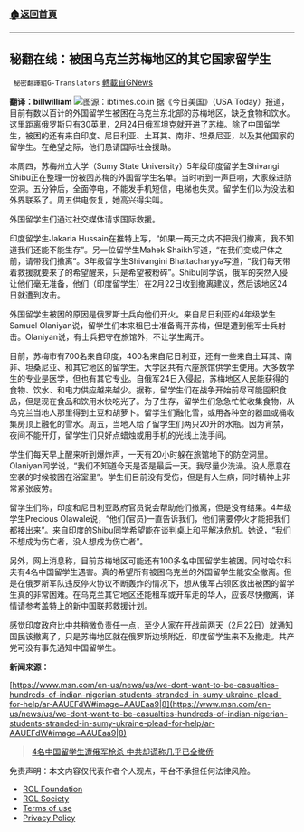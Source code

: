 ###  [:house:返回首頁](https://github.com/ourhimalayas/txt)
---


## 秘翻在线：被困乌克兰苏梅地区的其它国家留学生
` 秘密翻譯組G-Translators` [轉載自GNews](https://gnews.org/zh-hans/2115713/)

**翻译：billwilliam**
![](https://assets.gnews.org/wp-content/uploads/2022/03/111-3.jpg)图源：ibtimes.co.in
据《今日美国》（USA Today）报道，目前有数以百计的外国留学生被困在乌克兰东北部的苏梅地区，缺乏食物和饮水。这里距离俄罗斯只有30英里，2月24日俄军坦克就开进了苏梅。除了中国留学生，被困的还有来自印度、尼日利亚、土耳其、南非、坦桑尼亚，以及其他国家的留学生。在绝望之际，他们恳请国际社会援助。

本周四，苏梅州立大学（Sumy State University）5年级印度留学生Shivangi Shibu正在整理一份被困苏梅的外国留学生名单。当时听到一声巨响，大家躲进防空洞。五分钟后，全面停电，不能发手机短信，电梯也失灵。留学生们以为没法和外界联系了。周五供电恢复，她高兴得尖叫。

外国留学生们通过社交媒体请求国际救援。

印度留学生Jakaria Hussain在推特上写，“如果一两天之内不把我们撤离，我不知道我们还能不能生存”。另一位留学生Mahek Shaikh写道，“在我们变成尸体之前，请带我们撤离”。3年级留学生Shivangini Bhattacharyya写道，“我们每天带着救援就要来了的希望醒来，只是希望被粉碎”。Shibu同学说，俄军的突然入侵让他们毫无准备，他们（印度留学生）在2月22日收到撤离建议，然后该地区24日就遭到攻击。

外国留学生被困的原因是俄罗斯士兵向他们开火。来自尼日利亚的4年级学生Samuel Olaniyan说，留学生们本来租巴士准备离开苏梅，但是遭到俄军士兵射击。Olaniyan说，有士兵把守在旅馆外，不让学生离开。

目前，苏梅市有700名来自印度，400名来自尼日利亚，还有一些来自土耳其、南非、坦桑尼亚、和其它地区的留学生。大学区共有六座旅馆供学生使用。大多数学生的专业是医学，但也有其它专业。自俄军24日入侵起，苏梅地区人民能获得的食物、饮水、和电力供应越来越少。据称，留学生们在战争开始前尽可能囤积食品，但是现在食品和饮用水快吃光了。为了生存，留学生们急急忙忙收集食物，从乌克兰当地人那里得到土豆和胡萝卜。留学生们融化雪，或用各种空的器皿或桶收集房顶上融化的雪水。周五，当地人给了留学生们两只20升的水瓶。因为宵禁，夜间不能开灯，留学生们只好点蜡烛或用手机的光线上洗手间。

学生们每天早上醒来听到爆炸声，一天有20小时躲在旅馆地下的防空洞里。Olaniyan同学说，“我们不知道今天是否是最后一天。我尽量少洗澡。没人愿意在空袭的时候被困在浴室里”。学生们目前没有受伤，但是有人生病，同时精神上非常紧张疲劳。

留学生们称，印度和尼日利亚政府官员说会帮助他们撤离，但是没有结果。4年级学生Precious Olawale说，“他们(官员)一直告诉我们，他们需要停火才能把我们都接出来”。来自印度的Shibu同学希望能在谈判桌上和平解决危机。她说，“我们不想成为伤亡者，没人想成为伤亡者”。

另外，网上消息称，目前苏梅地区可能还有100多名中国留学生被困。同时哈尔科夫有4名中国留学生遇害。真的希望所有被困乌克兰的外国留学生能安全撤离。但是在俄罗斯军队违反停火协议不断轰炸的情况下，想从俄军占领区救出被困的留学生真的非常困难。在乌克兰其它地区还能租车或开车走的华人，应该尽快撤离，详情请参考盖特上的新中国联邦救援计划。

感觉印度政府比中共稍微负责任一点，至少人家在开战前两天（2月22日）就通知国民该撤离了，只是苏梅地区就在俄罗斯边境附近，印度留学生来不及撤走。共产党可没有事先通知中国留学生。

**新闻来源：**

[https://www.msn.com/en-us/news/us/we-dont-want-to-be-casualties-hundreds-of-indian-nigerian-students-stranded-in-sumy-ukraine-plead-for-help/ar-AAUEFdW#image=AAUEaa9|8](https://www.msn.com/en-us/news/us/we-dont-want-to-be-casualties-hundreds-of-indian-nigerian-students-stranded-in-sumy-ukraine-plead-for-help/ar-AAUEFdW#image=AAUEaa9|8)



> [4名中国留学生遭俄军枪杀 中共却谎称几乎已全撤侨](https://gnews.org/zh-hans/2102869/)



 

免责声明：本文内容仅代表作者个人观点，平台不承担任何法律风险。

- [ROL Foundation](https://rolfoundation.org/)
- [ROL Society](https://rolsociety.org/)
- [Terms of use](https://gnews.org/terms-of-use-3/)
- [Privacy Policy](https://gnews.org/privacy-policy/)
